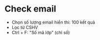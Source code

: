 # Check email

* Chọn số lượng email hiển thi: 100 kết quả
* Lọc từ CSHV
* Ctrl + F: "Số mã lớp" \(chỉ số\)

